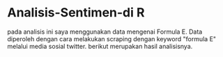 # Analisis-Sentimen-di R #
pada analisis ini saya menggunakan data mengenai Formula E. Data diperoleh dengan cara melakukan scraping dengan keyword "formula E" melalui media sosial twitter. berikut merupakan hasil analisisnya. 
